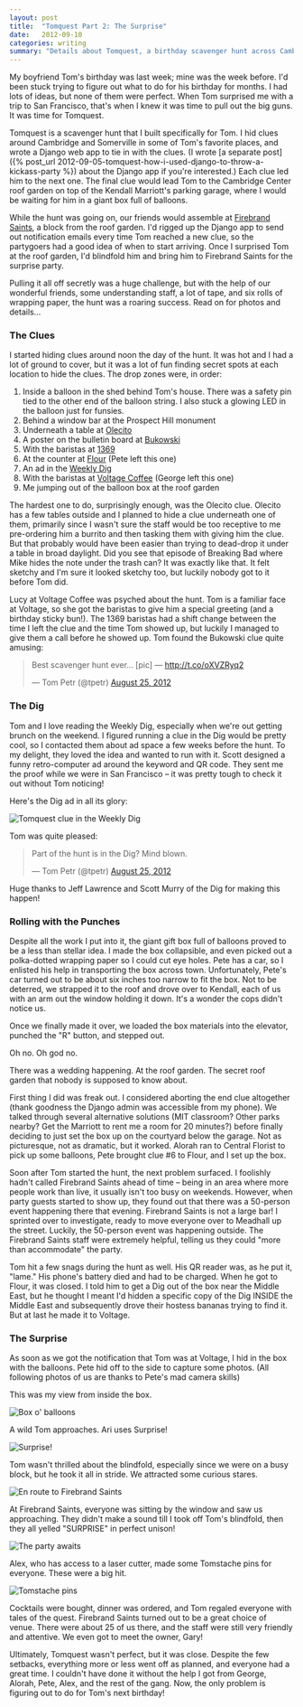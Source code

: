 ```yaml
---
layout: post
title:  "Tomquest Part 2: The Surprise"
date:   2012-09-10
categories: writing
summary: "Details about Tomquest, a birthday scavenger hunt across Cambridge and Somerville, powered by Django."
---
```


My boyfriend Tom's birthday was last week; mine was the week before. I'd been stuck trying to figure out what to do for his birthday for months. I had lots of ideas, but none of them were perfect. When Tom surprised me with a trip to San Francisco, that's when I knew it was time to pull out the big guns. It was time for Tomquest.

Tomquest is a scavenger hunt that I built specifically for Tom. I hid clues around Cambridge and Somerville in some of Tom's favorite places, and wrote a Django web app to tie in with the clues. (I wrote [a separate post]({% post_url 2012-09-05-tomquest-how-i-used-django-to-throw-a-kickass-party %}) about the Django app if you're interested.) Each clue led him to the next one. The final clue would lead Tom to the Cambridge Center roof garden on top of the Kendall Marriott's parking garage, where I would be waiting for him in a giant box full of balloons.

While the hunt was going on, our friends would assemble at [Firebrand Saints](http://firebrandsaints.com/), a block from the roof garden. I'd rigged up the Django app to send out notification emails every time Tom reached a new clue, so the partygoers had a good idea of when to start arriving. Once I surprised Tom at the roof garden, I'd blindfold him and bring him to Firebrand Saints for the surprise party.

Pulling it all off secretly was a huge challenge, but with the help of our wonderful friends, some understanding staff, a lot of tape, and six rolls of wrapping paper, the hunt was a roaring success. Read on for photos and details...

### The Clues

I started hiding clues around noon the day of the hunt. It was hot and I had a lot of ground to cover, but it was a lot of fun finding secret spots at each location to hide the clues. The drop zones were, in order:

1. Inside a balloon in the shed behind Tom's house. There was a safety pin tied to the other end of the balloon string. I also stuck a glowing LED in the balloon just for funsies.
2. Behind a window bar at the Prospect Hill monument
3. Underneath a table at [Olecito](http://www.olerestaurantgroup.com/olecito)
4. A poster on the bulletin board at [Bukowski](http://bukowskitavern.net/cambridge)
5. With the baristas at [1369](http://www.1369coffeehouse.com/)
6. At the counter at [Flour](http://www.flourbakery.com/) (Pete left this one)
7. An ad in the [Weekly Dig](http://digboston.com/)
8. With the baristas at [Voltage Coffee](http://voltagecoffee.com/) (George left this one)
9. Me jumping out of the balloon box at the roof garden

The hardest one to do, surprisingly enough, was the Olecito clue. Olecito has a few tables outside and I planned to hide a clue underneath one of them, primarily since I wasn't sure the staff would be too receptive to me pre-ordering him a burrito and then tasking them with giving him the clue. But that probably would have been easier than trying to dead-drop it under a table in broad daylight. Did you see that episode of Breaking Bad where Mike hides the note under the trash can? It was exactly like that. It felt sketchy and I'm sure it looked sketchy too, but luckily nobody got to it before Tom did.

Lucy at Voltage Coffee was psyched about the hunt. Tom is a familiar face at Voltage, so she got the baristas to give him a special greeting (and a birthday sticky bun!). The 1369 baristas had a shift change between the time I left the clue and the time Tom showed up, but luckily I managed to give them a call before he showed up. Tom found the Bukowski clue quite amusing:

<div class="embed">
	<blockquote class="twitter-tweet" lang="en"><p>Best scavenger hunt ever... [pic] — <a href="http://t.co/oXVZRyq2">http://t.co/oXVZRyq2</a></p>&mdash; Tom Petr (@tpetr) <a href="https://twitter.com/tpetr/status/239481999574855680">August 25, 2012</a></blockquote>
	<script async src="//platform.twitter.com/widgets.js" charset="utf-8"></script>
</div>

### The Dig

Tom and I love reading the Weekly Dig, especially when we're out getting brunch on the weekend. I figured running a clue in the Dig would be pretty cool, so I contacted them about ad space a few weeks before the hunt. To my delight, they loved the idea and wanted to run with it. Scott designed a funny retro-computer ad around the keyword and QR code. They sent me the proof while we were in San Francisco – it was pretty tough to check it out without Tom noticing!

Here's the Dig ad in all its glory:

<img class="center" src="/img/posts/tomquest-dig.jpg" alt="Tomquest clue in the Weekly Dig" />

Tom was quite pleased:

<div class="embed">
	<blockquote class="twitter-tweet" lang="en"><p>Part of the hunt is in the Dig? Mind blown.</p>&mdash; Tom Petr (@tpetr) <a href="https://twitter.com/tpetr/status/239492078319595520">August 25, 2012</a></blockquote>
	<script async src="//platform.twitter.com/widgets.js" charset="utf-8"></script>
</div>

Huge thanks to Jeff Lawrence and Scott Murry of the Dig for making this happen!

### Rolling with the Punches

Despite all the work I put into it, the giant gift box full of balloons proved to be a less than stellar idea. I made the box collapsible, and even picked out a polka-dotted wrapping paper so I could cut eye holes. Pete has a car, so I enlisted his help in transporting the box across town. Unfortunately, Pete's car turned out to be about six inches too narrow to fit the box. Not to be deterred, we strapped it to the roof and drove over to Kendall, each of us with an arm out the window holding it down. It's a wonder the cops didn't notice us.

Once we finally made it over, we loaded the box materials into the elevator, punched the "R" button, and stepped out.

Oh no. Oh god no.

There was a wedding happening. At the roof garden. The secret roof garden that nobody is supposed to know about.

First thing I did was freak out. I considered aborting the end clue altogether (thank goodness the Django admin was accessible from my phone). We talked through several alternative solutions (MIT classroom? Other parks nearby? Get the Marriott to rent me a room for 20 minutes?) before finally deciding to just set the box up on the courtyard below the garage. Not as picturesque, not as dramatic, but it worked. Alorah ran to Central Florist to pick up some balloons, Pete brought clue #6 to Flour, and I set up the box.

Soon after Tom started the hunt, the next problem surfaced. I foolishly hadn't called Firebrand Saints ahead of time – being in an area where more people work than live, it usually isn't too busy on weekends. However, when party guests started to show up, they found out that there was a 50-person event happening there that evening. Firebrand Saints is not a large bar! I sprinted over to investigate, ready to move everyone over to Meadhall up the street. Luckily, the 50-person event was happening outside. The Firebrand Saints staff were extremely helpful, telling us they could "more than accommodate" the party.

Tom hit a few snags during the hunt as well. His QR reader was, as he put it, "lame." His phone's battery died and had to be charged. When he got to Flour, it was closed. I told him to get a Dig out of the box near the Middle East, but he thought I meant I'd hidden a specific copy of the Dig INSIDE the Middle East and subsequently drove their hostess bananas trying to find it. But at last he made it to Voltage.

### The Surprise

As soon as we got the notification that Tom was at Voltage, I hid in the box with the balloons. Pete hid off to the side to capture some photos. (All following photos of us are thanks to Pete's mad camera skills)

This was my view from inside the box.

<img class="center" src="/img/posts/tomquest-box.jpg" alt="Box o' balloons" />

A wild Tom approaches. Ari uses Surprise!

<img class="center" src="/img/posts/tomquest3.jpg" alt="Surprise!" />

Tom wasn't thrilled about the blindfold, especially since we were on a busy block, but he took it all in stride. We attracted some curious stares.

<img class="center" src="/img/posts/tomquest-blindfold.jpg" alt="En route to Firebrand Saints" />

At Firebrand Saints, everyone was sitting by the window and saw us approaching. They didn't make a sound till I took off Tom's blindfold, then they all yelled "SURPRISE" in perfect unison!

<img class="center" src="/img/posts/tomquest-party.jpg" alt="The party awaits" />

Alex, who has access to a laser cutter, made some Tomstache pins for everyone. These were a big hit.

<img class="center" src="/img/posts/tomstache.jpg" alt="Tomstache pins" />

Cocktails were bought, dinner was ordered, and Tom regaled everyone with tales of the quest. Firebrand Saints turned out to be a great choice of venue. There were about 25 of us there, and the staff were still very friendly and attentive. We even got to meet the owner, Gary!

Ultimately, Tomquest wasn't perfect, but it was close. Despite the few setbacks, everything more or less went off as planned, and everyone had a great time. I couldn't have done it without the help I got from George, Alorah, Pete, Alex, and the rest of the gang. Now, the only problem is figuring out to do for Tom's next birthday!
